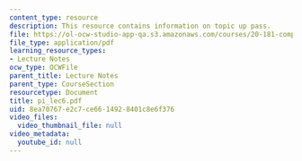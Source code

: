 ```yaml
---
content_type: resource
description: This resource contains information on topic up pass.
file: https://ol-ocw-studio-app-qa.s3.amazonaws.com/courses/20-181-computation-for-biological-engineers-fall-2006/8ea70767e2c7ce6614928401c8e6f376_pi_lec6.pdf
file_type: application/pdf
learning_resource_types:
- Lecture Notes
ocw_type: OCWFile
parent_title: Lecture Notes
parent_type: CourseSection
resourcetype: Document
title: pi_lec6.pdf
uid: 8ea70767-e2c7-ce66-1492-8401c8e6f376
video_files:
  video_thumbnail_file: null
video_metadata:
  youtube_id: null
---
```

